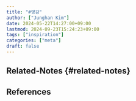 ```yaml
---
title: "#영감"
author: ["Junghan Kim"]
date: 2024-05-22T14:27:00+09:00
lastmod: 2024-09-23T15:24:23+09:00
tags: ["inspiration"]
categories: ["meta"]
draft: false
---
```


## Related-Notes {#related-notes}

## References

<style>.csl-entry{text-indent: -1.5em; margin-left: 1.5em;}</style><div class="csl-bib-body">
</div>
